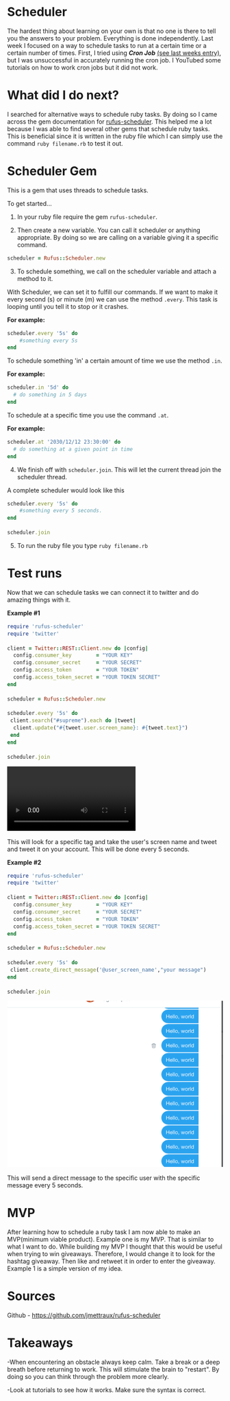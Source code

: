 # Scheduler
The hardest thing about learning on your own is that no one is there to tell you the answers to your problem. Everything is done independently. Last week I focused on a way to schedule tasks to run at a certain time or a certain number of times. First, I tried using _**Cron Job**_ [(see last weeks entry)](entries/entry_six.md), but I was unsuccessful in accurately running the cron job. I YouTubed some tutorials on how to work cron jobs but it did not work.

# What did I do next? 
I searched for alternative ways to schedule ruby tasks. By doing so I came across the gem documentation for [rufus-scheduler](https://github.com/jmettraux/rufus-scheduler). This helped me a lot because I was able to find several other gems that schedule ruby tasks. This is beneficial since it is written in the ruby file which I can simply use the command  `ruby filename.rb` to test it out. 


# Scheduler Gem
This is a gem that uses threads to schedule tasks. 

To get started...

1. In your ruby file require the gem `rufus-scheduler`. 

2. Then create a new variable. You can call it scheduler or anything appropriate. By doing so we are calling on a variable giving it a specific command. 

```ruby 
scheduler = Rufus::Scheduler.new
``` 
3. To schedule something, we call on the scheduler variable and attach a method to it.

With Scheduler, we can set it to fulfill our commands. If we want to make it every second (s) or minute (m) we can use the method `.every`. This task is looping until you tell it to stop or it crashes. 

**For example:**
```ruby 
scheduler.every '5s' do
    #something every 5s
end 
```
To schedule something 'in' a certain amount of time we use the method `.in`. 

**For example:**

```ruby 
scheduler.in '5d' do
  # do something in 5 days
end
```

To schedule at a specific time you use the command `.at`. 

**For example:**

```ruby
scheduler.at '2030/12/12 23:30:00' do
  # do something at a given point in time
end
```


4. We finish off with `scheduler.join`. This will let the current thread join the scheduler thread. 

A complete scheduler would look like this 

```ruby 
scheduler.every '5s' do
    #something every 5 seconds.
end

scheduler.join
```

5. To run the ruby file you type `ruby filename.rb`

# Test runs 
Now that we can schedule tasks we can connect it to twitter and do amazing things with it. 

**Example #1**
```ruby 
require 'rufus-scheduler'
require 'twitter'

client = Twitter::REST::Client.new do |config|
  config.consumer_key        = "YOUR KEY"
  config.consumer_secret     = "YOUR SECRET"
  config.access_token        = "YOUR TOKEN"
  config.access_token_secret = "YOUR TOKEN SECRET" 
end

scheduler = Rufus::Scheduler.new

scheduler.every '5s' do
 client.search("#supreme").each do |tweet|
  client.update("#{tweet.user.screen_name}: #{tweet.text}")
 end
end

scheduler.join
```
![](bot1.mp4)

This will look for a specific tag and take the user's screen name and tweet and tweet it on your account. This will be done every 5 seconds. 



**Example #2**
```ruby 
require 'rufus-scheduler'
require 'twitter'

client = Twitter::REST::Client.new do |config|
  config.consumer_key        = "YOUR KEY"
  config.consumer_secret     = "YOUR SECRET"
  config.access_token        = "YOUR TOKEN"
  config.access_token_secret = "YOUR TOKEN SECRET" 
end

scheduler = Rufus::Scheduler.new

scheduler.every '5s' do
 client.create_direct_message('@user_screen_name',"your message")
end

scheduler.join
```
<img src="../images/direct_5s.png">

This will send a direct message to the specific user with the specific message every 5 seconds. 


# MVP
After learning how to schedule a ruby task I am now able to make an MVP(minimum viable product). Example one is my MVP. That is similar to what I want to do. While building my MVP I thought that this would be useful when trying to win giveaways. Therefore, I would change it to look for the hashtag giveaway. Then like and retweet it in order to enter the giveaway. Example 1 is a simple version of my idea. 


# Sources
Github - https://github.com/jmettraux/rufus-scheduler

# Takeaways 
-When encountering an obstacle always keep calm. Take a break or a deep breath before returning to work. This will stimulate the brain to "restart". By doing so you can think through the problem more clearly.

-Look at tutorials to see how it works. Make sure the syntax is correct. 
